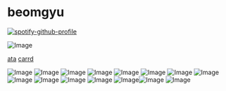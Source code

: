 # beomgyu

[![spotify-github-profile](https://spotify-github-profile.kittinanx.com/api/view?uid=mywa8gtrgptcgb8kb752c7v4h&cover_image=true&theme=novatorem&show_offline=false&background_color=f5f5f5&interchange=false&bar_color=894848&bar_color_cover=false)](https://github.com/kittinan/spotify-github-profile)

![Image](https://github.com/user-attachments/assets/e2d6af20-9df7-41b0-b6fd-effba04abe7e)

[ata](https://seokryu.atabook.org/) [carrd](https://gyukawas.carrd.co/)

![Image](https://github.com/user-attachments/assets/700a3f50-fe37-419c-b033-22186f829652)
![Image](https://github.com/user-attachments/assets/0492a6e1-cb62-4b93-9cc9-a00be6d71a56)
![Image](https://github.com/user-attachments/assets/04b02f81-5621-48db-b7d2-60296f7ad123) 
![Image](https://github.com/user-attachments/assets/f40fd71f-1b00-4bfd-bee4-9add30cbf326)
![Image](https://github.com/user-attachments/assets/2ddb6fce-82df-4021-b6ca-de050ef54e04)
![Image](https://github.com/user-attachments/assets/31143ce5-3e57-46a8-8278-bfbd8144f4c6)
![Image](https://github.com/user-attachments/assets/96be78e6-75ab-468c-9f87-fa421218364e)
![Image](https://github.com/user-attachments/assets/e6ad2b53-62c9-426c-bbfb-12f0e2cf9355)
![Image](https://github.com/user-attachments/assets/fd90c6cf-c2f0-4650-b6c8-569810198f7a)
![Image](https://github.com/user-attachments/assets/374235dc-72f7-41b5-afc9-9f5ee6b2b573)
![Image](https://github.com/user-attachments/assets/f1ef6806-6d0f-4c14-ae2d-b61d8cbfe0fb)
![Image](https://github.com/user-attachments/assets/b1f0cf02-e7f5-4b92-a33d-514f3c75be75)
![Image](https://github.com/user-attachments/assets/c703fbfa-bec1-48b6-80ca-e14628c41a0b)![Image](https://github.com/user-attachments/assets/a66e39f5-1aab-4d30-8047-d08c5d9c9e76)
![Image](https://github.com/user-attachments/assets/dadb6601-7823-4e02-8ba1-64b465a2f5a0)
